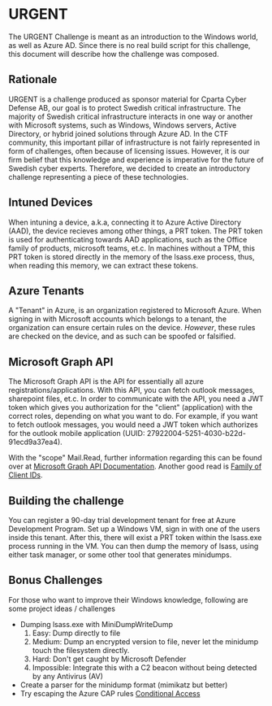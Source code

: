 # URGENT
The URGENT Challenge is meant as an introduction to the Windows world, as well as Azure AD.
Since there is no real build script for this challenge, this document will describe how the challenge was composed.

## Rationale
URGENT is a challenge produced as sponsor material for Cparta Cyber Defense AB, our goal is to protect Swedish critical infrastructure. The majority of Swedish critical infrastructure interacts in one way or another with Microsoft systems, such as Windows, Windows servers, Active Directory, or hybrid joined solutions through Azure AD. In the CTF community, this important pillar of infrastructure is not fairly represented in form of challenges, often because of licensing issues. However, it is our firm belief that this knowledge and experience is imperative for the future of Swedish cyber experts. Therefore, we decided to create an introductory challenge representing a piece of these technologies.

## Intuned Devices
When intuning a device, a.k.a, connecting it to Azure Active Directory (AAD), the device recieves among other things, a PRT token.
The PRT token is used for authenticating towards AAD applications, such as the Office family of products, microsoft teams, et.c.
In machines without a TPM, this PRT token is stored directly in the memory of the lsass.exe process, thus, when reading this memory, we can extract these tokens.

## Azure Tenants
A "Tenant" in Azure, is an organization registered to Microsoft Azure. When signing in with Microsoft accounts which belongs to a tenant, the organization can ensure certain rules on the device. *However*, these rules are checked on the device, and as such can be spoofed or falsified. 

## Microsoft Graph API
The Microsoft Graph API is the API for essentially all azure registrations/applications. With this API, you can fetch outlook messages, sharepoint files, et.c.
In order to communicate with the API, you need a JWT token which gives you authorization for the "client" (application) with the correct roles, depending on what you want to do.
For example, if you want to fetch outlook messages, you would need a JWT token which authorizes for the outlook mobile application (UUID: 27922004-5251-4030-b22d-91ecd9a37ea4).

With the "scope" Mail.Read, further information regarding this can be found over at [Microsoft Graph API Documentation](https://learn.microsoft.com/en-us/graph/api/message-get?view=graph-rest-1.0&tabs=http).
Another good read is [Family of Client IDs](https://github.com/secureworks/family-of-client-ids-research).

## Building the challenge
You can register a 90-day trial development tenant for free at Azure Development Program. Set up a Windows VM, sign in with one of the users inside this tenant.
After this, there will exist a PRT token within the lsass.exe process running in the VM. You can then dump the memory of lsass, using either task manager, or some other tool that generates minidumps.

## Bonus Challenges
For those who want to improve their Windows knowledge, following are some project ideas / challenges
* Dumping lsass.exe with MiniDumpWriteDump
  1. Easy: Dump directly to file
  2. Medium: Dump an encrypted version to file, never let the minidump touch the filesystem directly.
  3. Hard: Don't get caught by Microsoft Defender
  4. Impossible: Integrate this with a C2 beacon without being detected by any Antivirus (AV) 
* Create a parser for the minidump format (mimikatz but better)
* Try escaping the Azure CAP rules [Conditional Access](https://learn.microsoft.com/en-us/azure/active-directory/conditional-access/overview)
